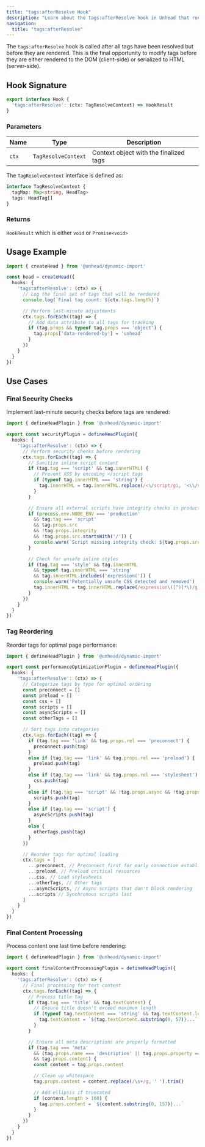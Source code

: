```yaml
---
title: "tags:afterResolve Hook"
description: "Learn about the tags:afterResolve hook in Unhead that runs after tags have been fully resolved"
navigation:
  title: "tags:afterResolve"
---
```


The `tags:afterResolve` hook is called after all tags have been resolved but before they are rendered. This is the final opportunity to modify tags before they are either rendered to the DOM (client-side) or serialized to HTML (server-side).

## Hook Signature

```ts
export interface Hook {
  'tags:afterResolve': (ctx: TagResolveContext) => HookResult
}
```

### Parameters

| Name | Type | Description |
|------|------|-------------|
| `ctx` | `TagResolveContext` | Context object with the finalized tags |

The `TagResolveContext` interface is defined as:

```ts
interface TagResolveContext {
  tagMap: Map<string, HeadTag>
  tags: HeadTag[]
}
```

### Returns

`HookResult` which is either `void` or `Promise<void>`

## Usage Example

```ts
import { createHead } from '@unhead/dynamic-import'

const head = createHead({
  hooks: {
    'tags:afterResolve': (ctx) => {
      // Log the final set of tags that will be rendered
      console.log(`Final tag count: ${ctx.tags.length}`)

      // Perform last-minute adjustments
      ctx.tags.forEach((tag) => {
        // Add data attribute to all tags for tracking
        if (tag.props && typeof tag.props === 'object') {
          tag.props['data-rendered-by'] = 'unhead'
        }
      })
    }
  }
})
```

## Use Cases

### Final Security Checks

Implement last-minute security checks before tags are rendered:

```ts
import { defineHeadPlugin } from '@unhead/dynamic-import'

export const securityPlugin = defineHeadPlugin({
  hooks: {
    'tags:afterResolve': (ctx) => {
      // Perform security checks before rendering
      ctx.tags.forEach((tag) => {
        // Sanitize inline script content
        if (tag.tag === 'script' && tag.innerHTML) {
          // Prevent XSS by encoding </script tags
          if (typeof tag.innerHTML === 'string') {
            tag.innerHTML = tag.innerHTML.replace(/<\/script/gi, '<\\/script')
          }
        }

        // Ensure all external scripts have integrity checks in production
        if (process.env.NODE_ENV === 'production'
          && tag.tag === 'script'
          && tag.props.src
          && !tag.props.integrity
          && !tag.props.src.startsWith('/')) {
          console.warn(`Script missing integrity check: ${tag.props.src}`)
        }

        // Check for unsafe inline styles
        if (tag.tag === 'style' && tag.innerHTML
          && typeof tag.innerHTML === 'string'
          && tag.innerHTML.includes('expression(')) {
          console.warn('Potentially unsafe CSS detected and removed')
          tag.innerHTML = tag.innerHTML.replace(/expression\([^)]*\)/g, 'none')
        }
      })
    }
  }
})
```

### Tag Reordering

Reorder tags for optimal page performance:

```ts
import { defineHeadPlugin } from '@unhead/dynamic-import'

export const performanceOptimizationPlugin = defineHeadPlugin({
  hooks: {
    'tags:afterResolve': (ctx) => {
      // Categorize tags by type for optimal ordering
      const preconnect = []
      const preload = []
      const css = []
      const scripts = []
      const asyncScripts = []
      const otherTags = []

      // Sort tags into categories
      ctx.tags.forEach((tag) => {
        if (tag.tag === 'link' && tag.props.rel === 'preconnect') {
          preconnect.push(tag)
        }
        else if (tag.tag === 'link' && tag.props.rel === 'preload') {
          preload.push(tag)
        }
        else if (tag.tag === 'link' && tag.props.rel === 'stylesheet') {
          css.push(tag)
        }
        else if (tag.tag === 'script' && !tag.props.async && !tag.props.defer) {
          scripts.push(tag)
        }
        else if (tag.tag === 'script') {
          asyncScripts.push(tag)
        }
        else {
          otherTags.push(tag)
        }
      })

      // Reorder tags for optimal loading
      ctx.tags = [
        ...preconnect, // Preconnect first for early connection establishment
        ...preload, // Preload critical resources
        ...css, // Load stylesheets
        ...otherTags, // Other tags
        ...asyncScripts, // Async scripts that don't block rendering
        ...scripts // Synchronous scripts last
      ]
    }
  }
})
```

### Final Content Processing

Process content one last time before rendering:

```ts
import { defineHeadPlugin } from '@unhead/dynamic-import'

export const finalContentProcessingPlugin = defineHeadPlugin({
  hooks: {
    'tags:afterResolve': (ctx) => {
      // Final processing for text content
      ctx.tags.forEach((tag) => {
        // Process title tag
        if (tag.tag === 'title' && tag.textContent) {
          // Ensure title doesn't exceed maximum length
          if (typeof tag.textContent === 'string' && tag.textContent.length > 60) {
            tag.textContent = `${tag.textContent.substring(0, 57)}...`
          }
        }

        // Ensure all meta descriptions are properly formatted
        if (tag.tag === 'meta'
          && (tag.props.name === 'description' || tag.props.property === 'og:description')
          && tag.props.content) {
          const content = tag.props.content

          // Clean up whitespace
          tag.props.content = content.replace(/\s+/g, ' ').trim()

          // Add ellipsis if truncated
          if (content.length > 160) {
            tag.props.content = `${content.substring(0, 157)}...`
          }
        }
      })
    }
  }
})
```
